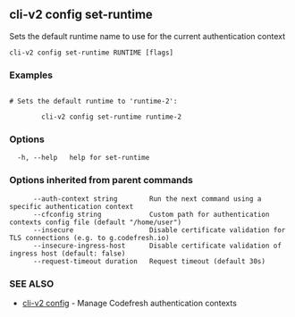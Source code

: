 ## cli-v2 config set-runtime

Sets the default runtime name to use for the current authentication context

```
cli-v2 config set-runtime RUNTIME [flags]
```

### Examples

```

# Sets the default runtime to 'runtime-2':

        cli-v2 config set-runtime runtime-2
```

### Options

```
  -h, --help   help for set-runtime
```

### Options inherited from parent commands

```
      --auth-context string        Run the next command using a specific authentication context
      --cfconfig string            Custom path for authentication contexts config file (default "/home/user")
      --insecure                   Disable certificate validation for TLS connections (e.g. to g.codefresh.io)
      --insecure-ingress-host      Disable certificate validation of ingress host (default: false)
      --request-timeout duration   Request timeout (default 30s)
```

### SEE ALSO

* [cli-v2 config](cli-v2_config.md)	 - Manage Codefresh authentication contexts

